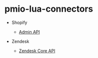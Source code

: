 # pmio-lua-connectors

* Shopify
  - [Admin API](https://help.shopify.com/api/reference)

* Zendesk

  - [Zendesk Core API](https://developer.zendesk.com/rest_api/docs/core/introduction)
